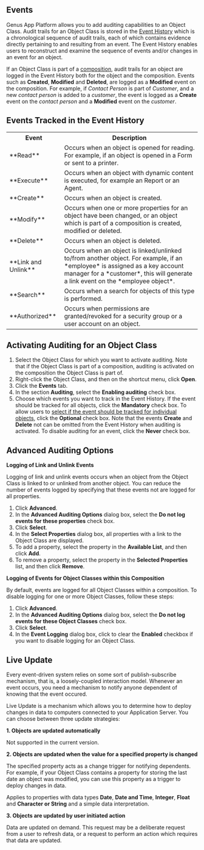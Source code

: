 ## Events

Genus App Platform allows you to add auditing capabilities to an Object Class. Audit trails for an Object Class is stored in the [Event History](../../glossary.md) which is a chronological sequence of audit trails, each of which contains evidence directly pertaining to and resulting from an event. The Event History enables users to reconstruct and examine the sequence of events and/or changes in an event for an object.

If an Object Class is part of a [composition](../../../installation-and-configuration/composition.md "Composition"), audit trails for an object are logged in the Event History both for the object and the composition. Events such as **Created**, **Modified** and **Deleted**, are logged as a **Modified** event on the composition. For example, if _Contact Person_ is part of _Customer_, and a new _contact person_ is added to a _customer_, the event is logged as a **Create** event on the _contact person_ and a **Modified** event on the _customer_.


## Events Tracked in the Event History

<table style="WIDTH: 100%">

<tbody>

<tr>

<th>Event</th>

<th>Description</th>

</tr>

<tr>

<td>**Read**</td>

<td>Occurs when an object is opened for reading. For example, if an object is opened in a Form or sent to a printer.</td>

</tr>

<tr>

<td>**Execute**</td>

<td>Occurs when an object with dynamic content is executed, for example an Report or an Agent.</td>

</tr>

<tr>

<td>**Create**</td>

<td>Occurs when an object is created.</td>

</tr>

<tr>

<td>**Modify**</td>

<td>Occurs when one or more properties for an object have been changed, or an object which is part of a composition is created, modified or deleted.</td>

</tr>

<tr>

<td>**Delete**</td>

<td>Occurs when an object is deleted.</td>

</tr>

<tr>

<td>**Link and Unlink**</td>

<td>Occurs when an object is linked/unlinked to/from another object. For example, if an *employee* is assigned as a key account manager for a *customer*, this will generate a link event on the *employee object*.</td>

</tr>

<tr>

<td>**Search**</td>

<td>Occurs when a search for objects of this type is performed.</td>

</tr>

<tr>

<td>**Authorized**</td>

<td>Occurs when permissions are granted/revoked for a security group or a user account on an object.</td>

</tr>

</tbody>

</table>

## Activating Auditing for an Object Class

1.  Select the Object Class for which you want to activate auditing. Note that if the Object Class is part of a composition, auditing is activated on the composition the Object Class is part of.
2.  Right-click the Object Class, and then on the shortcut menu, click **Open**.
3.  Click the **Events** tab.
4.  In the section **Auditing**, select the **Enabling auditing** check box.
5.  Choose which events you want to track in the Event History. If the event should be tracked for all objects, click the **Mandatory** check box. To allow users to [select if the event should be tracked for individual objects](../../../../users/working-in-forms/advanced/view-history.md "Modify Auditing for an Object"), click the **Optional** check box. Note that the events **Create** and **Delete** not can be omitted from the Event History when auditing is activated. To disable auditing for an event, click the **Never** check box.



## Advanced Auditing Options

**Logging of Link and Unlink Events**

Logging of link and unlink events occurs when an object from the Object Class is linked to or unlinked from another object. You can reduce the number of events logged by specifying that these events not are logged for all properties.

1.  Click **Advanced**.
2.  In the **Advanced Auditing Options** dialog box, select the **Do not log events for these properties** check box.
3.  Click **Select**.
4.  In the **Select Properties** dialog box, all properties with a link to the Object Class are displayed.
5.  To add a property, select the property in the **Available List**, and then click **Add**.
6.  To remove a property, select the property in the **Selected Properties** list, and then click **Remove**.

**Logging of Events for Object Classes within this Composition**

By default, events are logged for all Object Classes within a composition. To disable logging for one or more Object Classes, follow these steps:

1.  Click **Advanced**.
2.  In the **Advanced Auditing Options** dialog box, select the **Do not log events for these Object Classes** check box.
3.  Click **Select**.
4.  In the **Event Logging** dialog box, click to clear the **Enabled** checkbox if you want to disable logging for an Object Class.



## Live Update

Every event-driven system relies on some sort of publish-subscribe mechanism, that is, a loosely-coupled interaction model. Whenever an event occurs, you need a mechanism to notify anyone dependent of knowing that the event occured.

Live Update is a mechanism which allows you to determine how to deploy changes in data to computers connected to your Application Server. You can choose between three update strategies:

**1\. Objects are updated automatically**

Not supported in the current version.

**2\. Objects are updated when the value for a specified property is changed**

The specified property acts as a change trigger for notifying dependents. For example, if your Object Class contains a property for storing the last date an object was modified, you can use this property as a trigger to deploy changes in data.

Applies to properties with data types **Date**, **Date and Time**, **Integer**, **Float** and **Character or String** and a simple data interpretation.

**3\. Objects are updated by user initiated action**

Data are updated on demand. This request may be a deliberate request from a user to refresh data, or a request to perform an action which requires that data are updated.